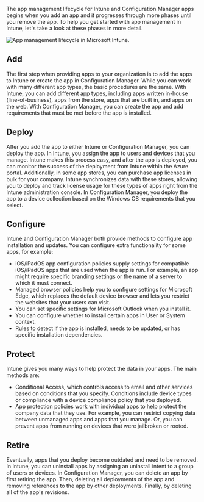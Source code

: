 The app management lifecycle for Intune and Configuration Manager apps begins when you add an app and it progresses through more phases until you remove the app. To help you get started with app management in Intune, let's take a look at these phases in more detail.

![App management lifecycle in Microsoft Intune.](../media/intro-to-endpoint-manager-20.png)

## Add

The first step when providing apps to your organization is to add the apps to Intune or create the app in Configuration Manager. While you can work with many different app types, the basic procedures are the same. With Intune, you can add different app types, including apps written in-house (line-of-business), apps from the store, apps that are built in, and apps on the web. With Configuration Manager, you can create the app and add requirements that must be met before the app is installed.

## Deploy

After you add the app to either Intune or Configuration Manager, you can deploy the app. In Intune, you assign the app to users and devices that you manage. Intune makes this process easy, and after the app is deployed, you can monitor the success of the deployment from Intune within the Azure portal. Additionally, in some app stores, you can purchase app licenses in bulk for your company. Intune synchronizes data with these stores, allowing you to deploy and track license usage for these types of apps right from the Intune administration console. In Configuration Manager, you deploy the app to a device collection based on the Windows OS requirements that you select.

## Configure

Intune and Configuration Manager both provide methods to configure app installation and updates. You can configure extra functionality for some apps, for example:

- iOS/iPadOS app configuration policies supply settings for compatible iOS/iPadOS apps that are used when the app is run. For example, an app might require specific branding settings or the name of a server to which it must connect.
- Managed browser policies help you to configure settings for Microsoft Edge, which replaces the default device browser and lets you restrict the websites that your users can visit.
- You can set specific settings for Microsoft Outlook when you install it.
- You can configure whether to install certain apps in User or System context.
- Rules to detect if the app is installed, needs to be updated, or has specific installation dependencies.

## Protect

Intune gives you many ways to help protect the data in your apps. The main methods are:

- Conditional Access, which controls access to email and other services based on conditions that you specify. Conditions include device types or compliance with a device compliance policy that you deployed.
- App protection policies work with individual apps to help protect the company data that they use. For example, you can restrict copying data between unmanaged apps and apps that you manage. Or, you can prevent apps from running on devices that were jailbroken or rooted.

## Retire

Eventually, apps that you deploy become outdated and need to be removed. In Intune, you can uninstall apps by assigning an uninstall intent to a group of users or devices. In Configuration Manager, you can delete an app by first retiring the app. Then, deleting all deployments of the app and removing references to the app by other deployments. Finally, by deleting all of the app's revisions.
